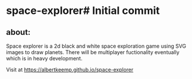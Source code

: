 # space-explorer# Initial commit
## about:
Space explorer is a 2d black and white space exploration game using SVG images to draw planets. There will be multiplayer fuctionality eventually which is in heavy development.

Visit at https://albertkeemp.github.io/space-explorer
